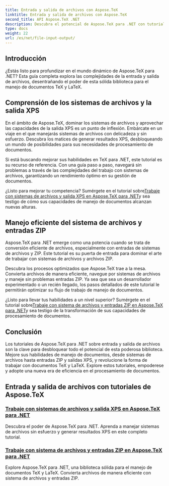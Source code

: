 ```yaml
---
title: Entrada y salida de archivos con Aspose.TeX
linktitle: Entrada y salida de archivos con Aspose.TeX
second_title: API Aspose.TeX .NET
description: Descubra el potencial de Aspose.TeX para .NET con tutoriales sobre entrada y salida de archivos. Domine el manejo del sistema de archivos, las entradas ZIP y la salida XPS sin esfuerzo.
type: docs
weight: 22
url: /es/net/file-input-output/
---
```

## Introducción

¿Estás listo para profundizar en el mundo dinámico de Aspose.TeX para .NET? Esta guía completa explora las complejidades de la entrada y salida de archivos, desentrañando el poder de esta sólida biblioteca para el manejo de documentos TeX y LaTeX.

## Comprensión de los sistemas de archivos y la salida XPS
En el ámbito de Aspose.TeX, dominar los sistemas de archivos y aprovechar las capacidades de la salida XPS es un punto de inflexión. Embárcate en un viaje en el que manejarás sistemas de archivos con delicadeza y sin esfuerzo. Descubra los matices de generar resultados XPS, desbloqueando un mundo de posibilidades para sus necesidades de procesamiento de documentos.

Si está buscando mejorar sus habilidades en TeX para .NET, este tutorial es su recurso de referencia. Con una guía paso a paso, navegará sin problemas a través de las complejidades del trabajo con sistemas de archivos, garantizando un rendimiento óptimo en su gestión de documentos.

 ¿Listo para mejorar tu competencia? Sumérgete en el tutorial sobre[Trabaje con sistemas de archivos y salida XPS en Aspose.TeX para .NET](./filesystem-input-xps-output/)y sea testigo de cómo sus capacidades de manejo de documentos alcanzan nuevas alturas.

## Manejo eficiente del sistema de archivos y entradas ZIP
Aspose.TeX para .NET emerge como una potencia cuando se trata de conversión eficiente de archivos, especialmente con entradas de sistemas de archivos y ZIP. Este tutorial es su puerta de entrada para dominar el arte de trabajar con sistemas de archivos y archivos ZIP.

Descubra los procesos optimizados que Aspose.TeX trae a la mesa. Convierta archivos de manera eficiente, navegue por sistemas de archivos y maneje sin problemas entradas ZIP. Ya sea que sea un desarrollador experimentado o un recién llegado, los pasos detallados de este tutorial le permitirán optimizar su flujo de trabajo de manejo de documentos.

 ¿Listo para llevar tus habilidades a un nivel superior? Sumérgete en el tutorial sobre[Trabaje con sistema de archivos y entradas ZIP en Aspose.TeX para .NET](./required-inputs-from-filesystem-and-zip/)y sea testigo de la transformación de sus capacidades de procesamiento de documentos.

## Conclusión
Los tutoriales de Aspose.TeX para .NET sobre entrada y salida de archivos son la clave para desbloquear todo el potencial de esta poderosa biblioteca. Mejore sus habilidades de manejo de documentos, desde sistemas de archivos hasta entradas ZIP y salidas XPS, y revolucione la forma de trabajar con documentos TeX y LaTeX. Explore estos tutoriales, empoderese y adopte una nueva era de eficiencia en el procesamiento de documentos.
## Entrada y salida de archivos con tutoriales de Aspose.TeX
### [Trabaje con sistemas de archivos y salida XPS en Aspose.TeX para .NET](./filesystem-input-xps-output/)
Descubra el poder de Aspose.TeX para .NET. Aprenda a manejar sistemas de archivos sin esfuerzo y generar resultados XPS en este completo tutorial.
### [Trabaje con sistema de archivos y entradas ZIP en Aspose.TeX para .NET](./required-inputs-from-filesystem-and-zip/)
Explore Aspose.TeX para .NET, una biblioteca sólida para el manejo de documentos TeX y LaTeX. Convierta archivos de manera eficiente con sistema de archivos y entradas ZIP.
